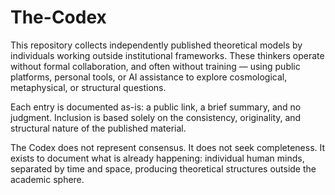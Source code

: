 # The-Codex


This repository collects independently published theoretical models by individuals working outside institutional frameworks.
These thinkers operate without formal collaboration, and often without training — using public platforms, personal tools, or AI assistance to explore cosmological, metaphysical, or structural questions.

Each entry is documented as-is: a public link, a brief summary, and no judgment.
Inclusion is based solely on the consistency, originality, and structural nature of the published material.

The Codex does not represent consensus. It does not seek completeness.
It exists to document what is already happening:
individual human minds, separated by time and space, producing theoretical structures outside the academic sphere.
